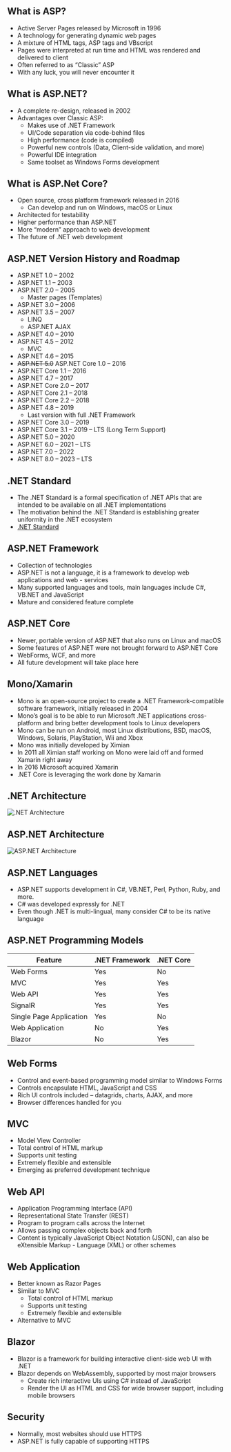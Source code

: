 ## What is ASP?

- Active Server Pages released by Microsoft in 1996
- A technology for generating dynamic web pages
- A mixture of HTML tags, ASP tags and VBscript
- Pages were interpreted at run time and HTML was rendered and delivered to
  client
- Often referred to as “Classic” ASP
- With any luck, you will never encounter it

## What is ASP.NET?

- A complete re-design, released in 2002
- Advantages over Classic ASP:
  - Makes use of .NET Framework
  - UI/Code separation via code-behind files
  - High performance (code is compiled)
  - Powerful new controls (Data, Client-side validation, and more)
  - Powerful IDE integration
  - Same toolset as Windows Forms development

## What is ASP.Net Core?

- Open source, cross platform framework released in 2016
  - Can develop and run on Windows, macOS or Linux
- Architected for testability
- Higher performance than ASP.NET
- More “modern” approach to web development
- The future of .NET web development

## ASP.NET Version History and Roadmap

- ASP.NET 1.0 – 2002
- ASP.NET 1.1 – 2003
- ASP.NET 2.0 – 2005
  - Master pages (Templates)
- ASP.NET 3.0 – 2006
- ASP.NET 3.5 – 2007
  - LINQ
  - ASP.NET AJAX
- ASP.NET 4.0 – 2010
- ASP.NET 4.5 – 2012
  - MVC
- ASP.NET 4.6 – 2015
- ~~ASP.NET 5.0~~ ASP.NET Core 1.0 – 2016
- ASP.NET Core 1.1 – 2016
- ASP.NET 4.7 – 2017
- ASP.NET Core 2.0 – 2017
- ASP.NET Core 2.1 – 2018
- ASP.NET Core 2.2 – 2018
- ASP.NET 4.8 – 2019
  - Last version with full .NET Framework
- ASP.NET Core 3.0 – 2019
- ASP.NET Core 3.1 – 2019 – LTS (Long Term Support)
- ASP.NET 5.0 – 2020
- ASP.NET 6.0 – 2021 – LTS
- ASP.NET 7.0 – 2022
- ASP.NET 8.0 – 2023 – LTS

## .NET Standard

- The .NET Standard is a formal specification of .NET APIs that are intended to
  be available on all .NET implementations
- The motivation behind the .NET Standard is establishing greater uniformity in
  the .NET ecosystem
- [.NET Standard](https://docs.microsoft.com/en-us/dotnet/standard/net-standard)

## ASP.NET Framework

- Collection of technologies
- ASP.NET is not a language, it is a framework to develop web applications and
  web - services
- Many supported languages and tools, main languages include C#, VB.NET and
  JavaScript
- Mature and considered feature complete

## ASP.NET Core

- Newer, portable version of ASP.NET that also runs on Linux and macOS
- Some features of ASP.NET were not brought forward to ASP.NET Core
- WebForms, WCF, and more
- All future development will take place here

## Mono/Xamarin

- Mono is an open-source project to create a .NET Framework-compatible software
  framework, initially released in 2004
- Mono’s goal is to be able to run Microsoft .NET applications cross-platform
  and bring better development tools to Linux developers
- Mono can be run on Android, most Linux distributions, BSD, macOS, Windows,
  Solaris, PlayStation, Wii and Xbox
- Mono was initially developed by Ximian
- In 2011 all Ximian staff working on Mono were laid off and formed Xamarin
  right away
- In 2016 Microsoft acquired Xamarin
- .NET Core is leveraging the work done by Xamarin

## .NET Architecture

![.NET Architecture](../images/1.architecture-1.webp)

## ASP.NET Architecture

![ASP.NET Architecture](../images/1.architecture-2.webp)

## ASP.NET Languages

- ASP.NET supports development in C#, VB.NET, Perl, Python, Ruby, and more.
- C# was developed expressly for .NET
- Even though .NET is multi-lingual, many consider C# to be its native language

## ASP.NET Programming Models

| Feature                 | .NET Framework | .NET Core |
| ----------------------- | -------------- | --------- |
| Web Forms               | Yes            | No        |
| MVC                     | Yes            | Yes       |
| Web API                 | Yes            | Yes       |
| SignalR                 | Yes            | Yes       |
| Single Page Application | Yes            | No        |
| Web Application         | No             | Yes       |
| Blazor                  | No             | Yes       |

## Web Forms

- Control and event-based programming model similar to Windows Forms
- Controls encapsulate HTML, JavaScript and CSS
- Rich UI controls included – datagrids, charts, AJAX, and more
- Browser differences handled for you

## MVC

- Model View Controller
- Total control of HTML markup
- Supports unit testing
- Extremely flexible and extensible
- Emerging as preferred development technique

## Web API

- Application Programming Interface (API)
- Representational State Transfer (REST)
- Program to program calls across the Internet
- Allows passing complex objects back and forth
- Content is typically JavaScript Object Notation (JSON), can also be eXtensible
  Markup - Language (XML) or other schemes

## Web Application

- Better known as Razor Pages
- Similar to MVC
  - Total control of HTML markup
  - Supports unit testing
  - Extremely flexible and extensible
- Alternative to MVC

## Blazor

- Blazor is a framework for building interactive client-side web UI with .NET
- Blazor depends on WebAssembly, supported by most major browsers
  - Create rich interactive UIs using C# instead of JavaScript
  - Render the UI as HTML and CSS for wide browser support, including mobile
    browsers

## Security

- Normally, most websites should use HTTPS
- ASP.NET is fully capable of supporting HTTPS
